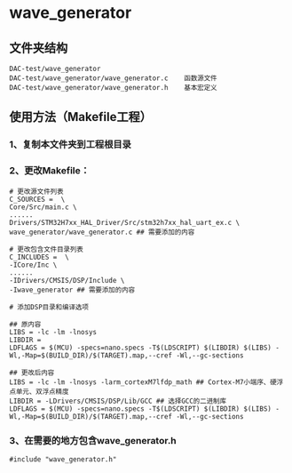 # wave_generator

## 文件夹结构
```
DAC-test/wave_generator                     
DAC-test/wave_generator/wave_generator.c    函数源文件
DAC-test/wave_generator/wave_generator.h    基本宏定义
```

## 使用方法（Makefile工程）
### 1、复制本文件夹到工程根目录
### 2、更改Makefile：
```
# 更改源文件列表
C_SOURCES =  \
Core/Src/main.c \
......
Drivers/STM32H7xx_HAL_Driver/Src/stm32h7xx_hal_uart_ex.c \
wave_generator/wave_generator.c ## 需要添加的内容
```
```
# 更改包含文件目录列表
C_INCLUDES =  \
-ICore/Inc \
......
-IDrivers/CMSIS/DSP/Include \
-Iwave_generator ## 需要添加的内容
```
```
# 添加DSP目录和编译选项

## 原内容
LIBS = -lc -lm -lnosys 
LIBDIR = 
LDFLAGS = $(MCU) -specs=nano.specs -T$(LDSCRIPT) $(LIBDIR) $(LIBS) -Wl,-Map=$(BUILD_DIR)/$(TARGET).map,--cref -Wl,--gc-sections

## 更改后内容
LIBS = -lc -lm -lnosys -larm_cortexM7lfdp_math ## Cortex-M7小端序、硬浮点单元、双浮点精度
LIBDIR = -LDrivers/CMSIS/DSP/Lib/GCC ## 选择GCC的二进制库
LDFLAGS = $(MCU) -specs=nano.specs -T$(LDSCRIPT) $(LIBDIR) $(LIBS) -Wl,-Map=$(BUILD_DIR)/$(TARGET).map,--cref -Wl,--gc-sections
```

### 3、在需要的地方包含wave_generator.h
```
#include "wave_generator.h"
```